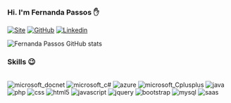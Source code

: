 ### Hi. I'm Fernanda Passos ✋

[![Site](https://img.shields.io/website-up-down-green-red/http/monip.org.svg)](http://fernandapassosf.com.br) 
[![GitHub](https://img.shields.io/badge/GitHub-100000?style=for-the-badge&logo=github&logoColor=white)](https://github.com/fernandaepassos) 
[![Linkedin](https://img.shields.io/badge/LinkedIn-0077B5?style=for-the-badge&logo=linkedin&logoColor=white)](https://www.linkedin.com/in/fernanda-p-084b5a121/)

![Fernanda Passos GitHub stats](https://github-readme-stats.vercel.app/api?username=fernandaepassos&show_icons=true&theme=radical)

### Skills  😉

<div style="display: inline_block"><br/>
    
<img aling="center" alt="microsoft_docnet" src="https://img.shields.io/badge/.NET-5C2D91?style=for-the-badge&logo=.net&logoColor=white">
<img aling="center" alt="microsoft_c#" src="https://img.shields.io/badge/C%23-239120?style=for-the-badge&logo=c-sharp&logoColor=white">
<img aling="center" alt="azure" src="https://img.shields.io/badge/Microsoft_Azure-0089D6?style=for-the-badge&logo=microsoft-azure&logoColor=white">
<img aling="center" alt="microsoft_Cplusplus" src="https://img.shields.io/badge/C%2B%2B-00599C?style=for-the-badge&logo=c%2B%2B&logoColor=white">
<img aling="center" alt="java" src="https://img.shields.io/badge/Java-ED8B00?style=for-the-badge&logo=java&logoColor=white">
<img aling="center" alt="php" src="https://img.shields.io/badge/PHP-777BB4?style=for-the-badge&logo=php&logoColor=white">
<img aling="center" alt="css" src="https://img.shields.io/badge/CSS-239120?&style=for-the-badge&logo=css3&logoColor=white">
<img aling="center" alt="html5" src="https://img.shields.io/badge/HTML-239120?style=for-the-badge&logo=html5&logoColor=white">
<img aling="center" alt="javascript" src="https://img.shields.io/badge/JavaScript-F7DF1E?style=for-the-badge&logo=javascript&logoColor=black">
<img aling="center" alt="jquery" src="https://img.shields.io/badge/jQuery-0769AD?style=for-the-badge&logo=jquery&logoColor=white">
<img aling="center" alt="bootstrap" src="https://img.shields.io/badge/Bootstrap-563D7C?style=for-the-badge&logo=bootstrap&logoColor=white">
<img aling="center" alt="mysql" src="https://img.shields.io/badge/MySQL-00000F?style=for-the-badge&logo=mysql&logoColor=white">
<img aling="center" alt="saas" src="https://img.shields.io/badge/Sass-CC6699?style=for-the-badge&logo=sass&logoColor=white"> 
</div>



